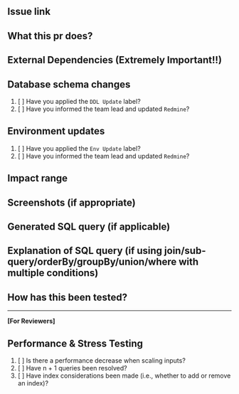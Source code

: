 ## Issue link

## What this pr does?

## External Dependencies (Extremely Important!!)

## Database schema changes

1. [ ] Have you applied the `DDL Update` label?
2. [ ] Have you informed the team lead and updated `Redmine`?

## Environment updates

1. [ ] Have you applied the `Env Update` label?
2. [ ] Have you informed the team lead and updated `Redmine`?

## Impact range

## Screenshots (if appropriate)

## Generated SQL query (if applicable)

## Explanation of SQL query (if using join/sub-query/orderBy/groupBy/union/where with multiple conditions)

## How has this been tested?

---
**[For Reviewers]**

## Performance & Stress Testing

1. [ ] Is there a performance decrease when scaling inputs?
2. [ ] Have n + 1 queries been resolved?
3. [ ] Have index considerations been made (i.e., whether to add or remove an index)?
